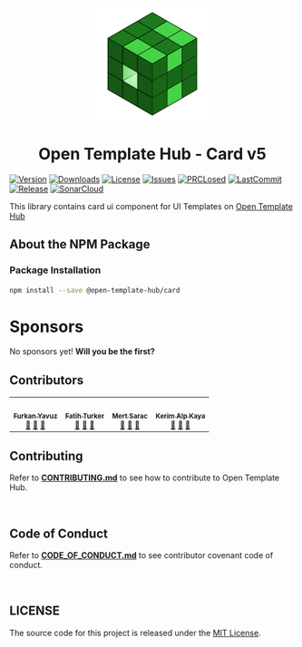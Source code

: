 <p align="center">
   <a href="https://opentemplatehub.com">
    <img src="https://raw.githubusercontent.com/open-template-hub/open-template-hub.github.io/master/assets/logo/brand-logo.png" alt="Logo" width=200>
  </a>
</p>

<h1 align="center">
Open Template Hub - Card v5
</h1>

[![Version](https://img.shields.io/npm/v/@open-template-hub/card?color=CB3837&style=for-the-badge&logo=npm)](https://www.npmjs.com/package/@open-template-hub/card)
[![Downloads](https://img.shields.io/npm/dt/@open-template-hub/card?color=CB3837&logo=npm&style=for-the-badge)](https://www.npmjs.com/package/@open-template-hub/card)
[![License](https://img.shields.io/github/license/open-template-hub/card?color=43b043&style=for-the-badge)](LICENSE)
[![Issues](https://img.shields.io/github/issues/open-template-hub/card?color=43b043&style=for-the-badge)](https://github.com/open-template-hub/card/issues)
[![PRCLosed](https://img.shields.io/github/issues-pr-closed-raw/open-template-hub/card?color=43b043&style=for-the-badge)](https://github.com/open-template-hub/card/pulls?q=is%3Apr+is%3Aclosed)
[![LastCommit](https://img.shields.io/github/last-commit/open-template-hub/card?color=43b043&style=for-the-badge)](https://github.com/open-template-hub/card/commits/master)
[![Release](https://img.shields.io/github/release/open-template-hub/card?include_prereleases&color=43b043&style=for-the-badge)](https://github.com/open-template-hub/card/releases)
[![SonarCloud](https://img.shields.io/sonar/quality_gate/open-template-hub_card?server=https%3A%2F%2Fsonarcloud.io&label=Sonar%20Cloud&style=for-the-badge&logo=sonarcloud)](https://sonarcloud.io/dashboard?id=open-template-hub_card)

This library contains card ui component for UI Templates on [Open Template Hub](https://github.com/open-template-hub)

## About the NPM Package

### Package Installation

```sh
npm install --save @open-template-hub/card
```

# Sponsors

No sponsors yet! **Will you be the first?**

## Contributors

<!-- ALL-CONTRIBUTORS-LIST:START - Do not remove or modify this section -->
<!-- prettier-ignore-start -->
<!-- markdownlint-disable -->
<table>
  <tr>
    <td align="center"><a href="https://github.com/furknyavuz"><img src="https://avatars0.githubusercontent.com/u/2248168?s=460&u=435ef6ade0785a7a135ce56cae751fb3ade1d126&v=4" width="100px;" alt=""/><br /><sub><b>Furkan Yavuz</b></sub></a><br /><a href="https://github.com/open-template-hub/card/issues/created_by/furknyavuz" title="Answering Questions">💬</a> <a href="https://github.com/open-template-hub/card/commits?author=furknyavuz" title="Documentation">📖</a> <a href="https://github.com/open-template-hub/card/pulls?q=is%3Apr+reviewed-by%3Afurknyavuz" title="Reviewed Pull Requests">👀</a></td>
    <td align="center"><a href="https://github.com/fatihturker"><img src="https://avatars1.githubusercontent.com/u/2202179?s=460&u=261b1129e7106c067783cb022ab9999aad833bdc&v=4" width="100px;" alt=""/><br /><sub><b>Fatih Turker</b></sub></a><br /><a href="https://github.com/open-template-hub/card/issues/created_by/fatihturker" title="Answering Questions">💬</a> <a href="https://github.com/open-template-hub/card/commits?author=fatihturker" title="Documentation">📖</a> <a href="https://github.com/open-template-hub/card/pulls?q=is%3Apr+reviewed-by%3Afatihturker" title="Reviewed Pull Requests">👀</a></td>
    <td align="center"><a href="https://github.com/mertlsarac"><img src="https://avatars1.githubusercontent.com/u/38442589?s=400&u=aa3cda11724fc297a0bfa6beb35c9be81687cf3c&v=4" width="100px;" alt=""/><br /><sub><b>Mert Sarac</b></sub></a><br /><a href="https://github.com/open-template-hub/card/issues/created_by/mertlsarac" title="Answering Questions">💬</a> <a href="https://github.com/open-template-hub/card/commits?author=mertlsarac" title="Documentation">📖</a> <a href="https://github.com/open-template-hub/card/pulls?q=is%3Apr+reviewed-by%3Amertlsarac" title="Reviewed Pull Requests">👀</a></td>
        <td align="center"><a href="https://github.com/kerimalp"><img src="https://avatars.githubusercontent.com/u/90132495?v=4" width="100px;" alt=""/><br /><sub><b>Kerim Alp Kaya</b></sub></a><br /><a href="https://github.com/open-template-hub/card/issues/created_by/kerimalp" title="Answering Questions">💬</a> <a href="https://github.com/open-template-hub/card/commits?author=kerimalp" title="Documentation">📖</a> <a href="https://github.com/open-template-hub/card/pulls?q=is%3Apr+reviewed-by%3Akerimalp" title="Reviewed Pull Requests">👀</a></td>
  </tr>
</table>

<!-- markdownlint-enable -->
<!-- prettier-ignore-end -->

<!-- ALL-CONTRIBUTORS-LIST:END -->

## Contributing

Refer to **[CONTRIBUTING.md](https://github.com/open-template-hub/.github/blob/master/docs/CONTRIBUTING.md)** to see how to contribute to Open Template Hub.

<br/>

## Code of Conduct

Refer to **[CODE_OF_CONDUCT.md](https://github.com/open-template-hub/.github/blob/master/docs/CODE_OF_CONDUCT.md)** to see contributor covenant code of conduct.

<br/>

## LICENSE

The source code for this project is released under the [MIT License](LICENSE).
